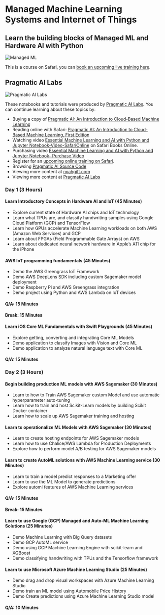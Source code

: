 # Managed Machine Learning Systems and Internet of Things
## Learn the building blocks of Managed ML and Hardware AI with Python

![Managed ML](https://user-images.githubusercontent.com/58792/45260894-08e67a00-b3a8-11e8-941f-e539cb10f8e1.jpg)

This is a course on Safari, you can [book an upcoming live training here](https://www.safaribooksonline.com/search/?query=noah%20gift).

## Pragmatic AI Labs
![Pragmatic AI Labs](https://paiml.com/images/logo_with_slogan_white_background.png)

These notebooks and tutorials were produced by [Pragmatic AI Labs](https://paiml.com/).  You can continue learning about these topics by:

*   Buying a copy of [Pragmatic AI: An Introduction to Cloud-Based Machine Learning](https://amzn.to/2LFLVEg)
*   Reading online with Safari:  [Pragmatic AI: An Introduction to Cloud-Based Machine Learning, First Edition](https://www.safaribooksonline.com/library/view/pragmatic-ai-an/9780134863924/)
*  Watching video [Essential Machine Learning and AI with Python and Jupyter Notebook-Video-SafariOnline](https://www.safaribooksonline.com/videos/essential-machine-learning/9780135261118) on Safari Books Online.
* Purchasing video [Essential Machine Learning and AI with Python and Jupyter Notebook- Purchase Video](http://www.informit.com/store/essential-machine-learning-and-ai-with-python-and-jupyter-9780135261095)
*   Register for an [upcoming online training on Safari](https://www.safaribooksonline.com/search/?query=noah%20gift).
*   Browsing [Pragmatic AI Source Code](https://github.com/noahgift/pragmaticai)
*   Viewing more content at [noahgift.com](https://noahgift.com/)
*   Viewing more content at [Pragmatic AI Labs](https://paiml.com/)

### Day 1 (3 Hours)
#### Learn Introductory Concepts in Hardware AI and IoT (45 Minutes)

-	Explore current state of Hardware AI chips and IoT technology
-	Learn what TPUs are, and classify handwriting samples using Google Cloud Platform (GCP) and TensorFlow
-	Learn how GPUs accelerate Machine Learning workloads on both AWS (Amazon Web Services) and GCP
-	Learn about FPGAs (Field Programmable Gate Arrays) on AWS
-	Learn about dedicated neural network hardware in Apple’s A11 chip for the iPhone

#### AWS IoT programming fundamentals (45 Minutes)

-	Demo the AWS Greengrass IoT Framework
-	Demo AWS DeepLens SDK including custom Sagemaker model deployment
-	Demo Raspberry Pi and AWS Greengrass integration
-	Demo project using Python and AWS Lambda on IoT devices
#### Q/A:  15 Minutes
#### Break:  15 Minutes

#### Learn iOS Core ML Fundamentals with Swift Playgrounds (45 Minutes)
-	Explore getting, converting and integrating Core ML Models
-	Demo application to classify Images with Vision and Core ML
-	Demo application to analyze natural language text with Core ML
#### Q/A:  15 Minutes

### Day 2 (3 Hours)
#### Begin building production ML models with AWS Sagemaker (30 Minutes)
-	Learn to how to Train AWS Sagemaker custom Model and use automatic hyperparameter auto-tuning
-	Learn how to train and host Scikit-Learn models by building Scikit Docker container
-	Learn how to scale up AWS Sagemaker training and hosting
#### Learn to operationalize ML Models with AWS Sagemaker (30 Minutes)
-	Learn to create hosting endpoints for AWS Sagemaker models
-	Learn how to use Chalice/AWS Lambda for Production Deployments
-	Explore how to perform model A/B testing for AWS Sagemaker models
#### Learn to create AutoML solutions with AWS Machine Learning service (30 Minutes)
-	Learn to train a model predict responses to a Marketing offer
-	Learn to use the ML Model to generate predictions
-	Explore automl features of AWS Machine Learning services
#### Q/A:  15 Minutes
#### Break:  15 Minutes

#### Learn to use Google (GCP) Managed and Auto-ML Machine Learning Solutions (25 Minutes)
-	Demo Machine Learning with Big Query datasets
-	Demo GCP AutoML service
-	Demo using GCP Machine Learning Engine with scikit-learn and XGBoost
-	Demo classifying handwriting with TPUs and the Tensorflow framework
#### Learn to use Microsoft Azure Machine Learning Studio (25 Minutes)
-	Demo drag and drop visual workspaces with Azure Machine Learning Studio
-	Demo train an ML model using Automobile Price History
-	Demo Create predictions using Azure Machine Learning Studio model
#### Q/A:  10 Minutes
